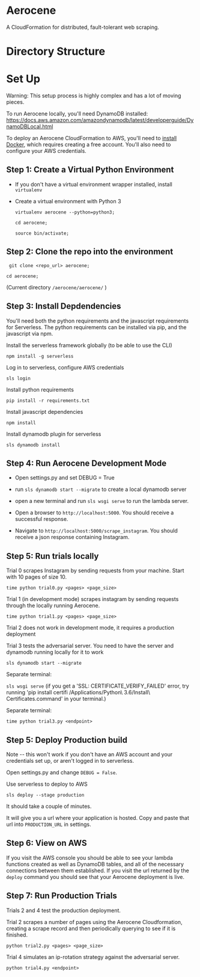 # Aerocene
A CloudFormation for distributed, fault-tolerant web scraping.

# Directory Structure

# Set Up

Warning: This setup process is highly complex and has a lot of moving pieces.

To run Aerocene locally, you'll need DynamoDB installed: https://docs.aws.amazon.com/amazondynamodb/latest/developerguide/DynamoDBLocal.html

To deploy an Aerocene CloudFormation to AWS, you'll need to [install Docker](https://docs.docker.com/install/), which requires creating a free account. You'll also need to configure your AWS credentials.


## Step 1: Create a Virtual Python Environment

- If you don't have a virtual environment wrapper installed, install `virtualenv`
- Create a virtual environment with Python 3


    `virtualenv aerocene --python=python3;`

    `cd aerocene;`

    `source bin/activate;`

## Step 2: Clone the repo into the environment

` git clone <repo_url> aerocene;`

`cd aerocene;`

(Current directory `/aerocene/aerocene/` )


## Step 3: Install Depdendencies

You'll need both the python requirements and the javascript requirements for Serverless. The python requirements can be installed via pip, and the javascript via npm.

Install the serverless framework globally (to be able to use the CLI)

`npm install -g serverless`

Log in to serverless, configure AWS credentials

`sls login`

Install python requirements

`pip install -r requirements.txt`

Install javascript dependencies

`npm install`

Install dynamodb plugin for serverless

`sls dynamodb install`


## Step 4: Run Aerocene Development Mode

- Open settings.py and set DEBUG = True

- run `sls dynamodb start --migrate` to create a local dynamodb server

- open a new terminal and run `sls wsgi serve` to run the lambda server.

- Open a browser to `http://localhost:5000`. You should receive a successful response.

- Navigate to `http://localhost:5000/scrape_instagram`. You should receive a json response containing Instagram.

## Step 5: Run trials locally

Trial 0 scrapes Instagram by sending requests from your machine. Start with 10 pages of size 10.

`time python trial0.py <pages> <page_size>`

Trial 1 (in development mode) scrapes instagram by sending requests through the locally running Aerocene.

`time python trial1.py <pages> <page_size>`

Trial 2 does not work in development mode, it requires a production deployment

Trial 3 tests the adversarial server. You need to have the server and dynamodb running locally for it to work

`sls dynamodb start --migrate`

Separate terminal:

`sls wsgi serve` (if you get a 'SSL: CERTIFICATE_VERIFY_FAILED' error, try running 'pip install certifi
/Applications/Python\ 3.6/Install\ Certificates.command' in your terminal.) 

Separate terminal:

`time python trial3.py <endpoint>`

## Step 5: Deploy Production build

Note -- this won't work if you don't have an AWS account and your credentials set up, or aren't logged in to serverless.

Open settings.py and change `DEBUG = False`.

Use serverless to deploy to AWS

`sls deploy --stage production`

It should take a couple of minutes.

It will give you a url where your application is hosted. Copy and paste that url into
`PRODUCTION_URL` in settings.

## Step 6: View on AWS

If you visit the AWS console you should be able to see your lambda functions created as well as DynamoDB tables, and all of the necessary connections between them established. If you visit the url returned by the `deploy` command you should see that your Aerocene deployment is live.

## Step 7: Run Production Trials

Trials 2 and 4 test the production deployment.

Trial 2 scrapes a number of pages using the Aerocene Cloudformation, creating a scrape record and then periodically querying to see if it is finished.

`python trial2.py <pages> <page_size>`

Trial 4 simulates an ip-rotation strategy against the adversarial server.

`python trial4.py <endpoint>`

